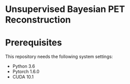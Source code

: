 # Unsupervised Bayesian PET Reconstruction

# Prerequisites
This repository needs the following system settings:
 - Python 3.6 
 - Pytorch 1.6.0
 - CUDA 10.1
